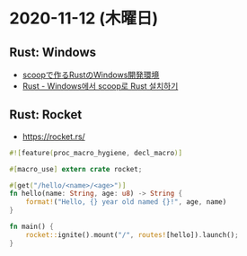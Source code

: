 # 2020-11-12 (木曜日)

## Rust: Windows

- [scoopで作るRustのWindows開発環境](https://qiita.com/dozo/items/378452a0c3585f0756dc)
- [Rust - Windows에서 scoop로 Rust 설치하기](https://jacking75.github.io/rust_scoop_install/)


## Rust: Rocket 

- https://rocket.rs/

~~~rs
#![feature(proc_macro_hygiene, decl_macro)]

#[macro_use] extern crate rocket;

#[get("/hello/<name>/<age>")]
fn hello(name: String, age: u8) -> String {
    format!("Hello, {} year old named {}!", age, name)
}

fn main() {
    rocket::ignite().mount("/", routes![hello]).launch();
}
~~~